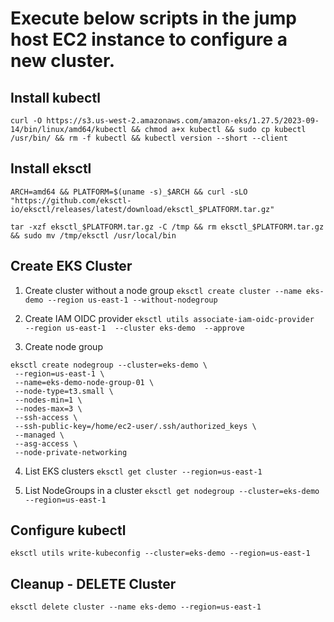 # Execute below scripts in the jump host EC2 instance to configure a new cluster. 

## Install kubectl
```curl -O https://s3.us-west-2.amazonaws.com/amazon-eks/1.27.5/2023-09-14/bin/linux/amd64/kubectl && chmod a+x kubectl && sudo cp kubectl /usr/bin/ && rm -f kubectl && kubectl version --short --client ```

## Install eksctl
```ARCH=amd64 && PLATFORM=$(uname -s)_$ARCH && curl -sLO "https://github.com/eksctl-io/eksctl/releases/latest/download/eksctl_$PLATFORM.tar.gz"```

```tar -xzf eksctl_$PLATFORM.tar.gz -C /tmp && rm eksctl_$PLATFORM.tar.gz && sudo mv /tmp/eksctl /usr/local/bin```

## Create EKS Cluster
1. Create cluster without a node group
```eksctl create cluster --name eks-demo --region us-east-1 --without-nodegroup```

2. Create IAM OIDC provider
```eksctl utils associate-iam-oidc-provider  --region us-east-1  --cluster eks-demo  --approve```

3. Create node group
```
eksctl create nodegroup --cluster=eks-demo \
 --region=us-east-1 \
 --name=eks-demo-node-group-01 \
 --node-type=t3.small \
 --nodes-min=1 \
 --nodes-max=3 \
 --ssh-access \
 --ssh-public-key=/home/ec2-user/.ssh/authorized_keys \
 --managed \
 --asg-access \
 --node-private-networking
```

4. List EKS clusters
```eksctl get cluster --region=us-east-1```

5. List NodeGroups in a cluster
```eksctl get nodegroup --cluster=eks-demo --region=us-east-1```

## Configure kubectl
```eksctl utils write-kubeconfig --cluster=eks-demo --region=us-east-1```

## Cleanup - DELETE Cluster
```eksctl delete cluster --name eks-demo --region=us-east-1```